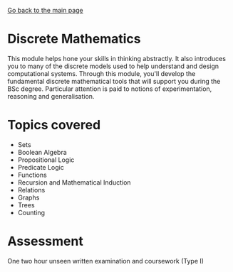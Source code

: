 [Go back to the main page](https://github.com/world-class/REPL)

# Discrete Mathematics

This module helps hone your skills in thinking abstractly. It also
introduces you to many of the discrete models used to help understand
and design computational systems. Through this module, you'll develop
the fundamental discrete mathematical tools that will support you during
the BSc degree. Particular attention is paid to notions of
experimentation, reasoning and generalisation.

# Topics covered

- Sets
- Boolean Algebra
- Propositional Logic
- Predicate Logic
- Functions
- Recursion and Mathematical Induction
- Relations
- Graphs
- Trees
- Counting

# Assessment

One two hour unseen written examination and coursework (Type I)
